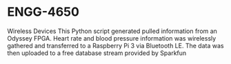 # ENGG-4650

Wireless Devices
This Python script generated pulled information from an Odyssey FPGA.
Heart rate and blood pressure information was wirelessly gathered and
transferred to a Raspberry Pi 3 via Bluetooth LE. The data was then uploaded
to a free database stream provided by Sparkfun
